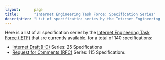 ```yaml
---
layout:      page
title:       "Internet Engineering Task Force: Specification Series"
description: "List of specification series by the Internet Engineering Task Force (IETF/)"
---
```


Here is a list of all specification series by the [Internet Engineering Task Force (IETF)](http://www.ietf.org/) that are currently available, for a total of 140 specifications:

  * [Internet Draft (I-D)](I-D/) Series: 25 Specifications
  * [Request for Comments (RFC)](RFC/) Series: 115 Specifications
